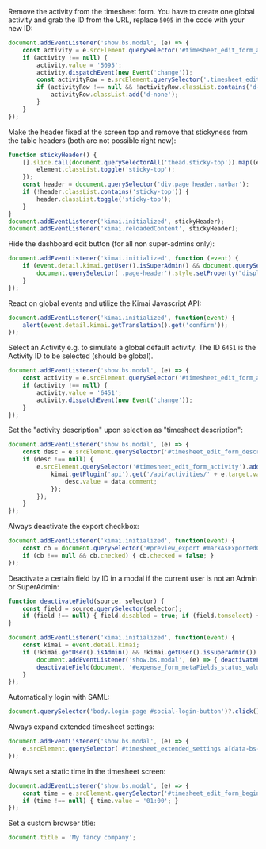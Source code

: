 Remove the activity from the timesheet form.
You have to create one global activity and grab the ID from the URL, replace `5095` in the code with your new ID:
```javascript
document.addEventListener('show.bs.modal', (e) => {
    const activity = e.srcElement.querySelector('#timesheet_edit_form_activity');
    if (activity !== null) {
        activity.value = '5095'; 
        activity.dispatchEvent(new Event('change'));
        const activityRow = e.srcElement.querySelector('.timesheet_edit_form_row_activity');
        if (activityRow !== null && !activityRow.classList.contains('d-none')) {
            activityRow.classList.add('d-none');
        }
    }
});
```

Make the header fixed at the screen top and remove that stickyness from the table headers (both are not possible right now):
```javascript
function stickyHeader() {
    [].slice.call(document.querySelectorAll('thead.sticky-top')).map((element) => {
        element.classList.toggle('sticky-top');
    });
    const header = document.querySelector('div.page header.navbar');
    if (!header.classList.contains('sticky-top')) {
        header.classList.toggle('sticky-top');
    }
}
document.addEventListener('kimai.initialized', stickyHeader);
document.addEventListener('kimai.reloadedContent', stickyHeader);
```

Hide the dashboard edit button (for all non super-admins only):
```javascript
document.addEventListener('kimai.initialized', function (event) {
    if (event.detail.kimai.getUser().isSuperAdmin() && document.querySelector('section.dashboard') !== null) {
        document.querySelector('.page-header').style.setProperty("display", "none", "important");
    }
});
```

React on global events and utilize the Kimai Javascript API:
```javascript
document.addEventListener('kimai.initialized', function(event) {
    alert(event.detail.kimai.getTranslation().get('confirm'));
});
```

Select an Activity e.g. to simulate a global default activity. The ID `6451` is the Activity ID to be selected (should be global).
```javascript
document.addEventListener('show.bs.modal', (e) => {
    const activity = e.srcElement.querySelector('#timesheet_edit_form_activity');
    if (activity !== null) {
        activity.value = '6451'; 
        activity.dispatchEvent(new Event('change'));
    }
});
```

Set the "activity description" upon selection as "timesheet description":
```javascript
document.addEventListener('show.bs.modal', (e) => {
    const desc = e.srcElement.querySelector('#timesheet_edit_form_description');
    if (desc !== null) {
        e.srcElement.querySelector('#timesheet_edit_form_activity').addEventListener('change', (e) => {
            kimai.getPlugin('api').get('/api/activities/' + e.target.value, {}, function(data) {
                desc.value = data.comment;
            });
        });
    }
});
```

Always deactivate the export checkbox:
```javascript
document.addEventListener('kimai.initialized', function(event) {
    const cb = document.querySelector('#preview_export #markAsExportedCheck');
    if (cb !== null && cb.checked) { cb.checked = false; }
});
```

Deactivate a certain field by ID in a modal if the current user is not an Admin or SuperAdmin:
```javascript
function deactivateField(source, selector) {
    const field = source.querySelector(selector);
    if (field !== null) { field.disabled = true; if (field.tomselect) { field.tomselect.disable(); } }
}

document.addEventListener('kimai.initialized', function(event) {
    const kimai = event.detail.kimai;
    if (!kimai.getUser().isAdmin() && !kimai.getUser().isSuperAdmin()) {
        document.addEventListener('show.bs.modal', (e) => { deactivateField(e.srcElement, '#expense_form_metaFields_status_value'); });
        deactivateField(document, '#expense_form_metaFields_status_value');
    }
});
```

Automatically login with SAML:
```javascript
document.querySelector('body.login-page #social-login-button')?.click();
```

Always expand extended timesheet settings:
```javascript
document.addEventListener('show.bs.modal', (e) => { 
    e.srcElement.querySelector('#timesheet_extended_settings a[data-bs-toggle]')?.click(); 
});
```

Always set a static time in the timesheet screen:
```javascript
document.addEventListener('show.bs.modal', (e) => {
    const time = e.srcElement.querySelector('#timesheet_edit_form_begin_time');
    if (time !== null) { time.value = '01:00'; }
});
```

Set a custom browser title:
```javascript
document.title = 'My fancy company';
```
